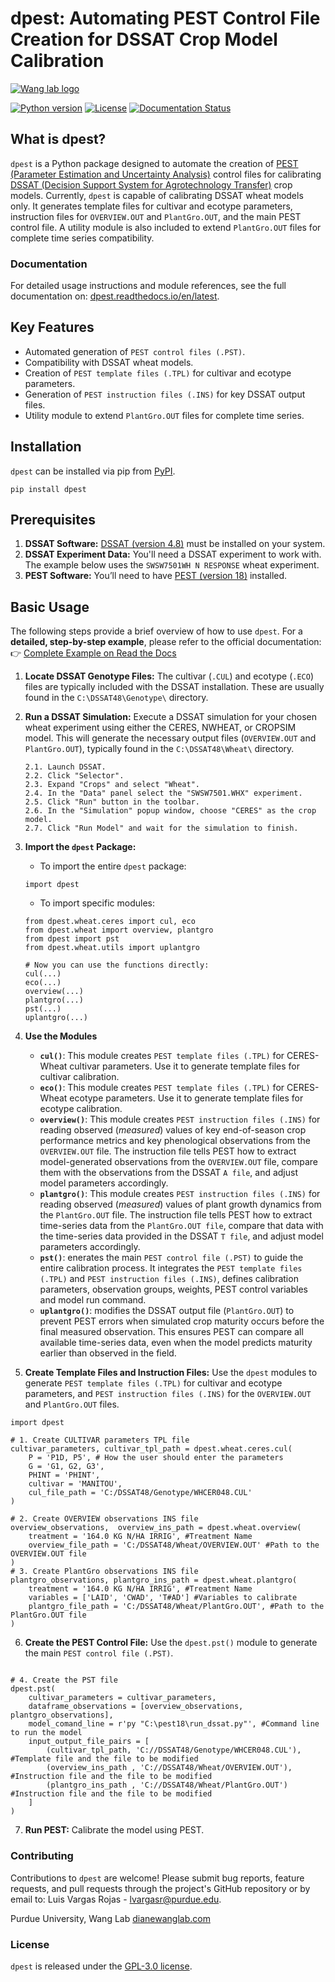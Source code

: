 # dpest: Automating PEST Control File Creation for DSSAT Crop Model Calibration

[![Wang lab logo](https://static.wixstatic.com/media/c544bf_0e3064b159ae42238c83dca23bc352e8~mv2.png/v1/crop/x_0,y_0,w_1918,h_2080/fill/w_91,h_100,al_c,q_85,usm_0.66_1.00_0.01,enc_auto/lab_icon_3.png)](https://www.dianewanglab.com/)

[![Python version](https://img.shields.io/badge/python-3.7+-blue.svg)](https://www.python.org/downloads/)
[![License](https://img.shields.io/badge/license-GPL--3.0-green.svg)](https://www.gnu.org/licenses/gpl-3.0)
[![Documentation Status](https://readthedocs.org/projects/dpest/badge/?version=latest)](https://dpest.readthedocs.io/en/latest/?badge=latest)

## What is dpest?

`dpest` is a Python package designed to automate the creation of [PEST (Parameter Estimation and Uncertainty Analysis)](https://pesthomepage.org/) control files for calibrating [DSSAT (Decision Support System for Agrotechnology Transfer)](https://dssat.net/) crop models. Currently, `dpest` is capable of calibrating DSSAT wheat models only.  It generates template files for cultivar and ecotype parameters, instruction files for `OVERVIEW.OUT` and `PlantGro.OUT`, and the main PEST control file. A utility module is also included to extend `PlantGro.OUT` files for complete time series compatibility. 

### Documentation

For detailed usage instructions and module references, see the full documentation on: [dpest.readthedocs.io/en/latest](https://dpest.readthedocs.io/en/latest/).

## Key Features

*   Automated generation of `PEST control files (.PST)`.
*   Compatibility with DSSAT wheat models.
*   Creation of `PEST template files (.TPL)` for cultivar and ecotype parameters.
*   Generation of `PEST instruction files (.INS)` for key DSSAT output files.
*   Utility module to extend `PlantGro.OUT` files for complete time series.

## Installation

`dpest` can be installed via pip from [PyPI](https://pypi.org/project/dpest/).

```
pip install dpest
```

## Prerequisites

1.  **DSSAT Software:** [DSSAT (version 4.8)](https://dssat.net/) must be installed on your system.
2.  **DSSAT Experiment Data:** You'll need a DSSAT experiment to work with. The example below uses the `SWSW7501WH N RESPONSE` wheat experiment.
3.  **PEST Software:** You’ll need to have [PEST (version 18)](https://pesthomepage.org/) installed.

## Basic Usage


The following steps provide a brief overview of how to use `dpest`. For a **detailed, step-by-step example**, please refer to the official documentation:  
👉 [Complete Example on Read the Docs](https://dpest.readthedocs.io/en/latest/example.html)  

1.  **Locate DSSAT Genotype Files:** The cultivar (`.CUL`) and ecotype (`.ECO`) files are typically included with the DSSAT installation. These are usually found in the `C:\DSSAT48\Genotype\` directory.
2.  **Run a DSSAT Simulation:** Execute a DSSAT simulation for your chosen wheat experiment using either the CERES, NWHEAT, or CROPSIM model. This will generate the necessary output files (`OVERVIEW.OUT` and `PlantGro.OUT`), typically found in the `C:\DSSAT48\Wheat\` directory.

        2.1. Launch DSSAT.
        2.2. Click "Selector".
        2.3. Expand "Crops" and select "Wheat".
        2.4. In the "Data" panel select the "SWSW7501.WHX" experiment.
        2.5. Click "Run" button in the toolbar.
        2.6. In the "Simulation" popup window, choose "CERES" as the crop model.
        2.7. Click "Run Model" and wait for the simulation to finish.


3.  **Import the `dpest` Package:**

    *   To import the entire `dpest` package:

    ```
    import dpest
    ```

    *   To import specific modules:

    ```
    from dpest.wheat.ceres import cul, eco
    from dpest.wheat import overview, plantgro
    from dpest import pst
    from dpest.wheat.utils import uplantgro

    # Now you can use the functions directly:
    cul(...)
    eco(...)
    overview(...)
    plantgro(...)
    pst(...)
    uplantgro(...)
    ```

4.  **Use the Modules**

    *   **`cul()`**: This module creates `PEST template files (.TPL)` for CERES-Wheat cultivar parameters. Use it to generate template files for cultivar calibration.
    *   **`eco()`**: This module creates `PEST template files (.TPL)` for CERES-Wheat ecotype parameters. Use it to generate template files for ecotype calibration.
    *   **`overview()`**: This module creates `PEST instruction files (.INS)` for reading observed (*measured*) values of key end-of-season crop performance metrics and key phenological observations from the `OVERVIEW.OUT` file. The instruction file tells PEST how to extract model-generated observations from the `OVERVIEW.OUT` file, compare them with the observations from the DSSAT `A file`, and adjust model parameters accordingly.
    *   **`plantgro()`**: This module creates `PEST instruction files (.INS)` for reading observed (*measured*) values of plant growth dynamics from the `PlantGro.OUT` file. The instruction file tells PEST how to extract time-series data from the `PlantGro.OUT file`, compare that data with the time-series data provided in the DSSAT `T file`, and adjust model parameters accordingly.
    *   **`pst()`**: enerates the main `PEST control file (.PST)` to guide the entire calibration process. It integrates the  `PEST template files (.TPL)` and `PEST instruction files (.INS)`, defines calibration parameters, observation groups, weights, PEST control variables and model run command.
    *   **`uplantgro()`**: modifies the DSSAT output file (`PlantGro.OUT`) to prevent PEST errors when simulated crop maturity occurs before the final measured observation. This ensures PEST can compare all available time-series data, even when the model predicts maturity earlier than observed in the field.

5.  **Create Template Files and Instruction Files:** Use the `dpest` modules to generate `PEST template files (.TPL)` for cultivar and ecotype parameters, and `PEST instruction files (.INS)` for the `OVERVIEW.OUT` and `PlantGro.OUT` files.

```
import dpest

# 1. Create CULTIVAR parameters TPL file
cultivar_parameters, cultivar_tpl_path = dpest.wheat.ceres.cul(
    P = 'P1D, P5', # How the user should enter the parameters
    G = 'G1, G2, G3', 
    PHINT = 'PHINT',
    cultivar = 'MANITOU',
    cul_file_path = 'C:/DSSAT48/Genotype/WHCER048.CUL'
)

# 2. Create OVERVIEW observations INS file
overview_observations,  overview_ins_path = dpest.wheat.overview(
    treatment = '164.0 KG N/HA IRRIG', #Treatment Name
    overview_file_path = 'C:/DSSAT48/Wheat/OVERVIEW.OUT' #Path to the OVERVIEW.OUT file
)
# 3. Create PlantGro observations INS file
plantgro_observations, plantgro_ins_path = dpest.wheat.plantgro(
    treatment = '164.0 KG N/HA IRRIG', #Treatment Name
    variables = ['LAID', 'CWAD', 'T#AD'] #Variables to calibrate
    plantgro_file_path = 'C:/DSSAT48/Wheat/PlantGro.OUT', #Path to the PlantGro.OUT file
)

```
6.  **Create the PEST Control File:** Use the `dpest.pst()` module to generate the main `PEST control file (.PST)`.

```

# 4. Create the PST file
dpest.pst(
    cultivar_parameters = cultivar_parameters,
    dataframe_observations = [overview_observations, plantgro_observations],
    model_comand_line = r'py "C:\pest18\run_dssat.py"', #Command line to run the model
    input_output_file_pairs = [
        (cultivar_tpl_path, 'C://DSSAT48/Genotype/WHCER048.CUL'), #Template file and the file to be modified
        (overview_ins_path , 'C://DSSAT48/Wheat/OVERVIEW.OUT'), #Instruction file and the file to be modified
        (plantgro_ins_path , 'C://DSSAT48/Wheat/PlantGro.OUT') #Instruction file and the file to be modified
    ]
)
```

7.  **Run PEST:** Calibrate the model using PEST.

### Contributing

Contributions to `dpest` are welcome! Please submit bug reports, feature requests, and pull requests through the project's GitHub repository or by email to: Luis Vargas Rojas - [lvargasr@purdue.edu](lvargasr@purdue.edu).

Purdue University, Wang Lab [dianewanglab.com](https://www.dianewanglab.com/)

### License

`dpest` is released under the [GPL-3.0 license](LICENSE).